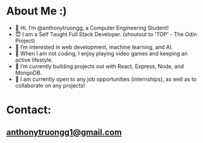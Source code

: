 # About Me :)

- 👋 Hi, I’m @anthonytruongg, a Computer Engineering Student!
- 😇 I am a Self Taught Full Stack Developer. (shoutout to 'TOP' - The Odin Project)
- 👀 I’m interested in web development, machine learning, and AI.
- 💪 When I am not coding, I enjoy playing video games and keeping an active lifestyle.
- 🌱 I’m currently building projects out with React, Express, Node, and MongoDB.
- 💞 I am currently open to any job opportunities (internships), as well as to collaborate on any projects!


# Contact:
## anthonytruongg1@gmail.com

<!---
anthonytruongg/anthonytruongg is a ✨ special ✨ repository because its `README.md` (this file) appears on your GitHub profile.
You can click the Preview link to take a look at your changes.
--->
